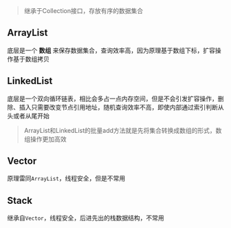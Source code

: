 > 继承于Collection接口，存放有序的数据集合

## ArrayList

底层是一个 **数组** 来保存数据集合，查询效率高，因为原理基于数组下标，扩容操作基于数组拷贝

## LinkedList

底层是一个双向循环链表，相比会多占一点内存空间，但是不会引发扩容操作，删除、插入只需要改变节点引用地址，随机查询效率不高，即使内部通过索引判断从头或者从尾开始

> ArrayList和LinkedList的批量add方法就是先将集合转换成数组的形式，数组操作更加高效

## Vector

原理雷同`ArrayList`，线程安全，但是不常用

## Stack

继承自`Vector`，线程安全，后进先出的栈数据结构，不常用
